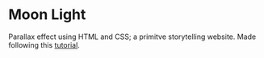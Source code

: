 # Moon Light

Parallax effect using HTML and CSS; a primitve storytelling website.
Made following this [tutorial](https://www.youtube.com/watch?v=1wfeqDyMUx4).

